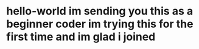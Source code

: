 # hello-world im sending you this as a beginner coder im trying this for the first time and im glad i joined
